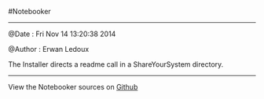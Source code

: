 
<!--
FrozenIsBool False
-->

#Notebooker

----------------------- ------------------------------------



@Date : Fri Nov 14 13:20:38 2014 

@Author : Erwan Ledoux 



The Installer directs a readme call in a ShareYourSystem directory. 



----------------------------------------------------------------


View the Notebooker sources on [Github](https://github.com/Ledoux/ShareYourSystem/tree/master/ShareYourSystem.Guiders.Informer)

